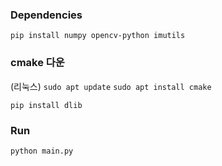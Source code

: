 ### Dependencies 
`pip install numpy opencv-python imutils`

### cmake 다운
(리눅스)
`sudo apt update`
`sudo apt install cmake`

`pip install dlib`

### Run
`python main.py`
